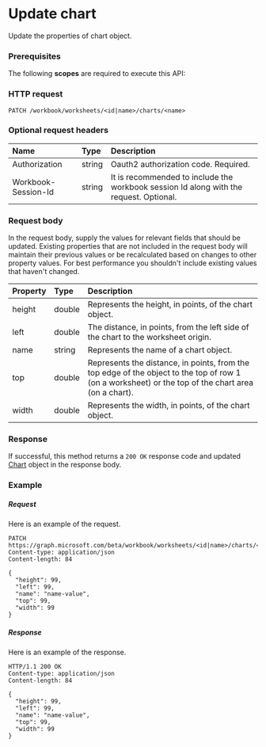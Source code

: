 # Update chart

Update the properties of chart object.
### Prerequisites
The following **scopes** are required to execute this API: 
### HTTP request
<!-- { "blockType": "ignored" } -->
```http
PATCH /workbook/worksheets/<id|name>/charts/<name>
```
### Optional request headers
| Name       | Type | Description|
|:-----------|:------|:----------|
| Authorization  |string | Oauth2 authorization code. Required.| 
| Workbook-Session-Id  |string |It is recommended to include the workbook session Id along with the request. Optional.|

### Request body
In the request body, supply the values for relevant fields that should be updated. Existing properties that are not included in the request body will maintain their previous values or be recalculated based on changes to other property values. For best performance you shouldn't include existing values that haven't changed.

| Property	   | Type	|Description|
|:---------------|:--------|:----------|
|height|double|Represents the height, in points, of the chart object.|
|left|double|The distance, in points, from the left side of the chart to the worksheet origin.|
|name|string|Represents the name of a chart object.|
|top|double|Represents the distance, in points, from the top edge of the object to the top of row 1 (on a worksheet) or the top of the chart area (on a chart).|
|width|double|Represents the width, in points, of the chart object.|

### Response
If successful, this method returns a `200 OK` response code and updated [Chart](../resources/chart.md) object in the response body.
### Example
##### Request
Here is an example of the request.
<!-- {
  "blockType": "request",
  "name": "update_chart"
}-->
```http
PATCH https://graph.microsoft.com/beta/workbook/worksheets/<id|name>/charts/<name>
Content-type: application/json
Content-length: 84

{
  "height": 99,
  "left": 99,
  "name": "name-value",
  "top": 99,
  "width": 99
}
```
##### Response
Here is an example of the response.
<!-- {
  "blockType": "response",
  "truncated": false,
  "@odata.type": "microsoft.graph.chart"
} -->
```http
HTTP/1.1 200 OK
Content-type: application/json
Content-length: 84

{
  "height": 99,
  "left": 99,
  "name": "name-value",
  "top": 99,
  "width": 99
}
```

<!-- uuid: 8fcb5dbc-d5aa-4681-8e31-b001d5168d79
2015-10-25 14:57:30 UTC -->
<!-- {
  "type": "#page.annotation",
  "description": "Update chart",
  "keywords": "",
  "section": "documentation",
  "tocPath": ""
}-->